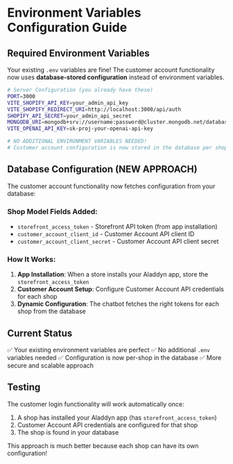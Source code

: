 # Environment Variables Configuration Guide

## Required Environment Variables

Your existing `.env` variables are fine! The customer account functionality now uses **database-stored configuration** instead of environment variables.

```bash
# Server Configuration (you already have these)
PORT=3000
VITE_SHOPIFY_API_KEY=your_admin_api_key
VITE_SHOPIFY_REDIRECT_URI=http://localhost:3000/api/auth
SHOPIFY_API_SECRET=your_admin_api_secret
MONGODB_URI=mongodb+srv://username:password@cluster.mongodb.net/database
VITE_OPENAI_API_KEY=sk-proj-your-openai-api-key

# NO ADDITIONAL ENVIRONMENT VARIABLES NEEDED!
# Customer account configuration is now stored in the database per shop
```

## Database Configuration (NEW APPROACH)

The customer account functionality now fetches configuration from your database:

### Shop Model Fields Added:
- `storefront_access_token` - Storefront API token (from app installation)
- `customer_account_client_id` - Customer Account API client ID
- `customer_account_client_secret` - Customer Account API client secret

### How It Works:
1. **App Installation**: When a store installs your Aladdyn app, store the `storefront_access_token`
2. **Customer Account Setup**: Configure Customer Account API credentials for each shop
3. **Dynamic Configuration**: The chatbot fetches the right tokens for each shop from the database

## Current Status
✅ Your existing environment variables are perfect
✅ No additional `.env` variables needed
✅ Configuration is now per-shop in the database
✅ More secure and scalable approach

## Testing
The customer login functionality will work automatically once:
1. A shop has installed your Aladdyn app (has `storefront_access_token`)
2. Customer Account API credentials are configured for that shop
3. The shop is found in your database

This approach is much better because each shop can have its own configuration!

